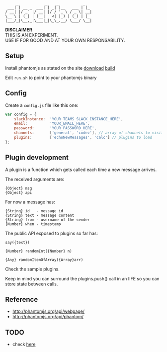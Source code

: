 	     _            _    _           _
	 ___| | __ _  ___| | _| |__   ___ | |_
	/ __| |/ _` |/ __| |/ / '_ \ / _ \| __|
	\__ \ | (_| | (__|   <| |_) | (_) | |_
	|___/_|\__,_|\___|_|\_\_.__/ \___/ \__|



**DISCLAIMER**  
THIS IS AN EXPERIMENT.  
USE IF FOR GOOD AND AT YOUR OWN RESPONSABILITY.



## Setup

Install phantomjs as stated on the site [download](http://phantomjs.org/download.html) [build](http://phantomjs.org/build.html)

Edit `run.sh` to point to your phantomjs binary



## Config

Create a `config.js` file like this one:

```javascript
var config = {
	slackInstance:  'YOUR_TEAMS_SLACK_INSTANCE_HERE',
	email:          'YOUR_EMAIL_HERE',
	password:       'YOUR_PASSWORD_HERE',
	channels:       ['general', 'codez'], // array of channels to visit periodically
	plugins:        ['echoNewMessages', 'calc'] // plugins to load
};
```



## Plugin development

A plugin is a function which gets called each time a new message arrives.


The received arguments are:

	{Object} msg
	{Object} api


For now a message has:

	{String} id   - message id
	{String} text - message content
	{String} from - username of the sender
	{Number} when - timestamp


The public API exposed to plugins so far has:

	say({text})

	{Number} randomInt({Number} n)

	{Any} randomItemOfArray({Array}arr)


Check the sample plugins.

Keep in mind you can surround the plugins.push() call in an IIFE so you can store state between calls.



## Reference

* http://phantomjs.org/api/webpage/
* http://phantomjs.org/api/phantom/



## TODO

* check [here](TODO.md)
